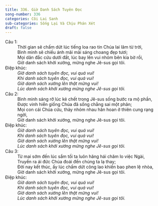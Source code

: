 ```yaml
---
title: 336. Giờ Danh Sách Tuyên Đọc
song-number: 336
categories: Cõi Lai Sanh
sub-categories: Sống Lại Và Chịu Phán Xét
draft: false
---
```

<dl><dt>Câu 1:</dt><dd data-verse="1">Thời gian sẽ chấm dứt lúc tiếng loa rao tin Chúa lai lâm từ trời, <br/>Bình minh sẽ chiếu ánh mãi mãi sáng choang đẹp tươi; <br/>Mọi dân đắc cứu dưới đất, lúc bay lên vui nhóm bên kia bờ rồi, <br/>Giờ danh sách khởi xướng, mừng nghe Jê-sus gọi tôi. </dd><dt>Điệp khúc:</dt><dd data-chorus="1"><em>Giờ danh sách tuyên đọc, vui quá vui! <br/>Khi danh sách tuyên đọc, vui quá vui! <br/>Giờ danh sách xướng lên thật mừng vui! <br/>Lúc danh sách khởi xướng mừng nghe Jê-sus gọi tôi. </em></dd><dt>Câu 2:</dt><dd data-verse="2">Bình minh sáng rỡ lúc kẻ chết trong Jê-sus sống bước ra mộ phần, <br/>Được vinh hiển giống Chúa đã sống chẳng sai một phân; <br/>Mọi con cái Chúa cứu, thảy nhóm nhau hân hoan ở thiên cung rạng ngời, <br/>Giờ danh sách khởi xướng, mừng nghe Jê-sus gọi tôi. </dd><dt>Điệp khúc:</dt><dd data-chorus="1"><em>Giờ danh sách tuyên đọc, vui quá vui! <br/>Khi danh sách tuyên đọc, vui quá vui! <br/>Giờ danh sách xướng lên thật mừng vui! <br/>Lúc danh sách khởi xướng mừng nghe Jê-sus gọi tôi. </em></dd><dt>Câu 3:</dt><dd data-verse="3">Từ mai sớm đến lúc sẩm tối ta luôn hăng hái chăm lo việc Ngài, <br/>Truyền ra ái đức Chúa đoái đến chúng ta lạ thay; <br/>Đời nay kết thúc, ấy lúc chấm dứt công lao khiến bao phen lệ nhòa, <br/>Giờ danh sách khởi xướng, mừng nghe Jê-sus gọi tôi. </dd><dt>Điệp khúc:</dt><dd data-chorus="1"><em>Giờ danh sách tuyên đọc, vui quá vui! <br/>Khi danh sách tuyên đọc, vui quá vui! <br/>Giờ danh sách xướng lên thật mừng vui! <br/>Lúc danh sách khởi xướng mừng nghe Jê-sus gọi tôi. </em></dd></dl>